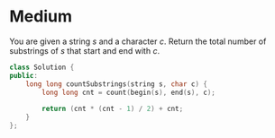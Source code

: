 # Medium

You are given a string $s$ and a character $c$. Return the total number of substrings of $s$ that start and end with $c$.

```cpp
class Solution {
public:
    long long countSubstrings(string s, char c) {
        long long cnt = count(begin(s), end(s), c);
        
        return (cnt * (cnt - 1) / 2) + cnt;
    }
};
```

